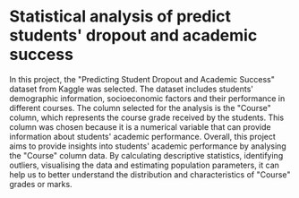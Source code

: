 # Statistical analysis of predict students' dropout and academic success

In this project, the "Predicting Student Dropout and Academic Success" dataset from Kaggle was selected. The dataset includes students' demographic information, socioeconomic factors and their performance in different courses. The column selected for the analysis is the "Course" column, which represents the course grade received by the students. This column was chosen because it is a numerical variable that can provide information about students' academic performance. Overall, this project aims to provide insights into students' academic performance by analysing the "Course" column data. By calculating descriptive statistics, identifying outliers, visualising the data and estimating population parameters, it can help us to better understand the distribution and characteristics of "Course" grades or marks.  



